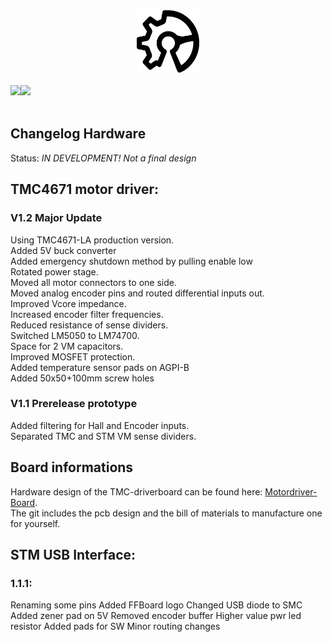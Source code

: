 <div align="center">
    <a href="https://github.com/Ultrawipf/OpenFFBoard">
        <img width="100" height="100" src="img/ffboard_logo.svg">
    </a>
	<br>
	<br>
	<div style="display: flex;">
		<a href="https://discord.gg/gHtnEcP">
            <img src="https://img.shields.io/discord/704355326291607614">
		</a>
		<a href="https://github.com/Ultrawipf/OpenFFBoard/stargazers">
            <img src="https://img.shields.io/github/stars/Ultrawipf/OpenFFBoard">
		</a>
	</div>
</div>
<br>


## Changelog Hardware

Status: *IN DEVELOPMENT! Not a final design*

## TMC4671 motor driver:

### V1.2 Major Update

Using TMC4671-LA production version.<br>
Added 5V buck converter <br>
Added emergency shutdown method by pulling enable low<br>
Rotated power stage.<br>
Moved all motor connectors to one side.<br>
Moved analog encoder pins and routed differential inputs out.<br>
Improved Vcore impedance.<br>
Increased encoder filter frequencies.<br>
Reduced resistance of sense dividers.<br>
Switched LM5050 to LM74700.<br>
Space for 2 VM capacitors.<br>
Improved MOSFET protection.<br>
Added temperature sensor pads on AGPI-B<br>
Added 50x50+100mm screw holes<br>

### V1.1 Prerelease prototype

Added filtering for Hall and Encoder inputs.<br>
Separated TMC and STM VM sense dividers.

## Board informations

Hardware design of the TMC-driverboard can be found here: [Motordriver-Board](https://github.com/Ultrawipf/OpenFFBoard-hardware).<br>
The git includes the pcb design and the bill of materials to manufacture one for yourself.

## STM USB Interface:
### 1.1.1:
Renaming some pins
Added FFBoard logo
Changed USB diode to SMC
Added zener pad on 5V
Removed encoder buffer
Higher value pwr led resistor
Added pads for SW
Minor routing changes
